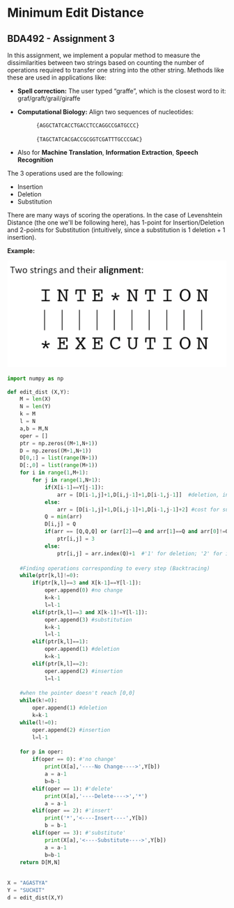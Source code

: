 
# Minimum Edit Distance 
## BDA492 - Assignment 3

In this assignment, we implement a popular method to measure the dissimilarities between two strings based on counting the number of operations required to transfer one string into the other string. Methods like these are used in applications like:



* **Spell correction:** The user typed “graffe”, which is the closest word to it: graf/graft/grail/giraffe

* **Computational Biology:** Align two sequences of nucleotides: 

            {AGGCTATCACCTGACCTCCAGGCCGATGCCC} 

            {TAGCTATCACGACCGCGGTCGATTTGCCCGAC}


* Also for **Machine Translation**, **Information Extraction**, **Speech Recognition**


The 3 operations used are the following:
* Insertion
* Deletion
* Substitution

There are many ways of scoring the operations. In the case of Levenshtein Distance (the one we'll be following here), has 1-point for Insertion/Deletion and 2-points for Substitution (intuitively, since a substitution is 1 deletion + 1 insertion).

**Example:** 

![Untitled.png](./images/Untitled.png)


```python
import numpy as np
```


```python
def edit_dist (X,Y):
    M = len(X)
    N = len(Y)
    k = M
    l = N
    a,b = M,N
    oper = []
    ptr = np.zeros((M+1,N+1))
    D = np.zeros((M+1,N+1))
    D[0,:] = list(range(N+1))
    D[:,0] = list(range(M+1))
    for i in range(1,M+1):
        for j in range(1,N+1):
            if(X[i-1]==Y[j-1]):
                arr = [D[i-1,j]+1,D[i,j-1]+1,D[i-1,j-1]]  #deletion, insertion & substitution resp.
            else: 
                arr = [D[i-1,j]+1,D[i,j-1]+1,D[i-1,j-1]+2] #cost for substitution '0' for same char. and '2' for diff. char.
            Q = min(arr)
            D[i,j] = Q
            if(arr == [Q,Q,Q] or (arr[2]==Q and arr[1]==Q and arr[0]!=Q) or (arr[2]==Q and arr[1]!=Q and arr[0]==Q)):
                ptr[i,j] = 3
            else:
                ptr[i,j] = arr.index(Q)+1  #'1' for deletion; '2' for insertion; '3' for substitution
                
    #Finding operations corresponding to every step (Backtracing)
    while(ptr[k,l]!=0):
        if(ptr[k,l]==3 and X[k-1]==Y[l-1]):
            oper.append(0) #no change
            k=k-1
            l=l-1
        elif(ptr[k,l]==3 and X[k-1]!=Y[l-1]):
            oper.append(3) #substitution
            k=k-1
            l=l-1
        elif(ptr[k,l]==1):
            oper.append(1) #deletion
            k=k-1
        elif(ptr[k,l]==2):
            oper.append(2) #insertion
            l=l-1
            
    #when the pointer doesn't reach [0,0]
    while(k!=0):  
        oper.append(1) #deletion
        k=k-1
    while(l!=0):
        oper.append(2) #insertion
        l=l-1
    
    for p in oper:
        if(oper == 0): #'no change'
            print(X[a],'----No Change---->',Y[b])
            a = a-1
            b=b-1
        elif(oper == 1): #'delete'
            print(X[a],'----Delete---->','*')
            a = a-1
        elif(oper == 2): #'insert'
            print('*','<----Insert----',Y[b])
            b = b-1
        elif(oper == 3): #'substitute'
            print(X[a],'<----Substitute---->',Y[b])
            a = a-1
            b=b-1
    return D[M,N]
    
```


```python
X = "AGASTYA"
Y = "SUCHIT"
d = edit_dist(X,Y)

```
